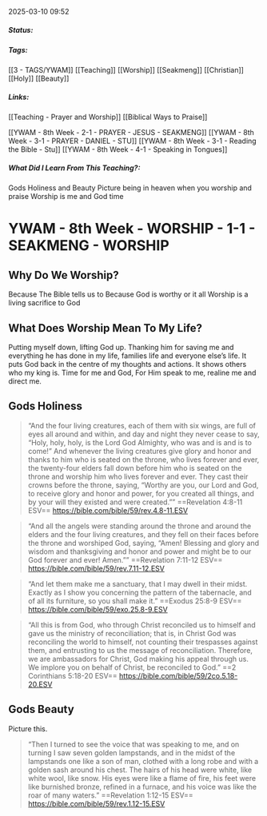 2025-03-10 09:52

##### Status:

##### Tags: 
[[3 - TAGS/YWAM]] [[Teaching]] [[Worship]] [[Seakmeng]] [[Christian]] [[Holy]] [[Beauty]]
##### Links:
[[Teaching - Prayer and Worship]]
[[Biblical Ways to Praise]]

[[YWAM - 8th Week - 2-1 - PRAYER - JESUS - SEAKMENG]]
[[YWAM - 8th Week - 3-1 - PRAYER - DANIEL - STU]]
[[YWAM - 8th Week - 3-1 - Reading the Bible - Stu]]
[[YWAM - 8th Week - 4-1 - Speaking in Tongues]]
##### What Did I Learn From This Teaching?:
Gods Holiness and Beauty
Picture being in heaven when you worship and praise
Worship is me and God time

# YWAM - 8th Week - WORSHIP - 1-1 - SEAKMENG - WORSHIP

## Why Do We Worship?

Because The Bible tells us to
Because God is worthy or it all
Worship is a living sacrifice to God

## What Does Worship Mean To My Life?

Putting myself down, lifting God up.
Thanking him for saving me and everything he has done in my life, families life and everyone else’s life.
It puts God back in the centre of my thoughts and actions.
It shows others who my king is.
Time for me and God, For Him speak to me, realine me and direct me.

## Gods Holiness

> “And the four living creatures, each of them with six wings, are full of eyes all around and within, and day and night they never cease to say, 
> “Holy, holy, holy, is the Lord God Almighty, who was and is and is to come!” 
> And whenever the living creatures give glory and honor and thanks to him who is seated on the throne, who lives forever and ever, the twenty-four elders fall down before him who is seated on the throne and worship him who lives forever and ever. They cast their crowns before the throne, saying, 
> “Worthy are you, our Lord and God, to receive glory and honor and power, for you created all things, and by your will they existed and were created.””
‭‭==Revelation‬ ‭4‬:‭8‬-‭11‬ ‭ESV‬‬==
https://bible.com/bible/59/rev.4.8-11.ESV

> “And all the angels were standing around the throne and around the elders and the four living creatures, and they fell on their faces before the throne and worshiped God, saying, “Amen! Blessing and glory and wisdom and thanksgiving and honor and power and might be to our God forever and ever! Amen.””
‭‭==Revelation‬ ‭7‬:‭11‬-‭12‬ ‭ESV‬‬==
https://bible.com/bible/59/rev.7.11-12.ESV

> “And let them make me a sanctuary, that I may dwell in their midst. Exactly as I show you concerning the pattern of the tabernacle, and of all its furniture, so you shall make it.”
‭‭==Exodus‬ ‭25‬:‭8‬-‭9‬ ‭ESV‬‬==
https://bible.com/bible/59/exo.25.8-9.ESV

> “All this is from God, who through Christ reconciled us to himself and gave us the ministry of reconciliation; that is, in Christ God was reconciling the world to himself, not counting their trespasses against them, and entrusting to us the message of reconciliation. Therefore, we are ambassadors for Christ, God making his appeal through us. We implore you on behalf of Christ, be reconciled to God.”
‭‭==2 Corinthians‬ ‭5‬:‭18‬-‭20‬ ‭ESV‬‬==
https://bible.com/bible/59/2co.5.18-20.ESV


## Gods Beauty

Picture this.
> “Then I turned to see the voice that was speaking to me, and on turning I saw seven golden lampstands, and in the midst of the lampstands one like a son of man, clothed with a long robe and with a golden sash around his chest. The hairs of his head were white, like white wool, like snow. His eyes were like a flame of fire, his feet were like burnished bronze, refined in a furnace, and his voice was like the roar of many waters.”
‭‭==Revelation‬ ‭1‬:‭12‬-‭15‬ ‭ESV‬‬==
https://bible.com/bible/59/rev.1.12-15.ESV

